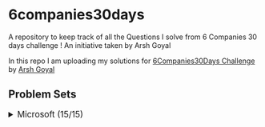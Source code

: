 # 6companies30days
 A repository to keep track of all the Questions I solve from 6 Companies 30 days challenge !
 An initiative taken by Arsh Goyal
 

In this repo I am uploading my solutions for [6Companies30Days Challenge](https://www.youtube.com/watch?v=8ESo_bXhRC4) by [Arsh Goyal](https://www.linkedin.com/in/arshgoyal/)

## Problem Sets

<details>
<summary style="font-size: 1.2em">Microsoft (15/15)</summary>

Sr  | Problems                                                                                    | TryIt                                                                                                                                     | Status
----|---------------------------------------------------------------------------------------------------------------------------|-------------------------------------------------------------------------------------------------------------------------------------------|---------
1   | [Evaluate Reverse Polish Notation]()                                                     | [![Problem Link]()](https://leetcode.com/problems/evaluate-reverse-polish-notation/)                                                     | ✅
2   | [Combination Sum III]()                                                   | [![Problem Link]()](https://leetcode.com/problems/combination-sum-iii/)                                        											   																															| ✅
3   | [Bulls and Cows]()   | [![Problem Link]()](https://leetcode.com/problems/bulls-and-cows/)    |
 
 
</details>

